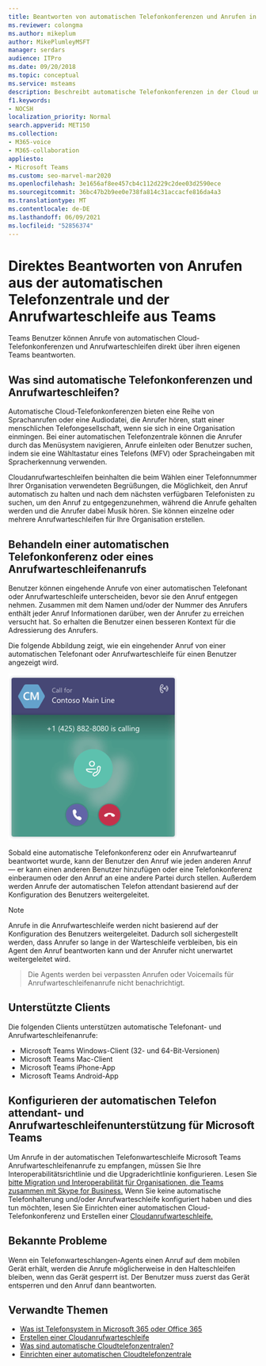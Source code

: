 ```yaml
---
title: Beantworten von automatischen Telefonkonferenzen und Anrufen in der Anrufwarteschleife
ms.reviewer: colongma
ms.author: mikeplum
author: MikePlumleyMSFT
manager: serdars
audience: ITPro
ms.date: 09/20/2018
ms.topic: conceptual
ms.service: msteams
description: Beschreibt automatische Telefonkonferenzen in der Cloud und Anrufwarteschleifen und erläutert, wie Sie diese Anrufe in einem Teams.
f1.keywords:
- NOCSH
localization_priority: Normal
search.appverid: MET150
ms.collection:
- M365-voice
- M365-collaboration
appliesto:
- Microsoft Teams
ms.custom: seo-marvel-mar2020
ms.openlocfilehash: 3e1656af8ee457cb4c112d229c2dee03d2590ece
ms.sourcegitcommit: 36bc47b2b9ee0e738fa814c31accacfe816da4a3
ms.translationtype: MT
ms.contentlocale: de-DE
ms.lasthandoff: 06/09/2021
ms.locfileid: "52856374"
---
```

# <a name="answer-auto-attendant-and-call-queue-calls-directly-from-teams"></a>Direktes Beantworten von Anrufen aus der automatischen Telefonzentrale und der Anrufwarteschleife aus Teams

Teams Benutzer können Anrufe von automatischen Cloud-Telefonkonferenzen und Anrufwarteschleifen direkt über ihren eigenen Teams beantworten.

## <a name="what-are-auto-attendants-and-call-queues"></a>Was sind automatische Telefonkonferenzen und Anrufwarteschleifen?

Automatische Cloud-Telefonkonferenzen bieten eine Reihe von Sprachanrufen oder eine Audiodatei, die Anrufer hören, statt einer menschlichen Telefongesellschaft, wenn sie sich in eine Organisation einmingen. Bei einer automatischen Telefonzentrale können die Anrufer durch das Menüsystem navigieren, Anrufe einleiten oder Benutzer suchen, indem sie eine Wähltastatur eines Telefons (MFV) oder Spracheingaben mit Spracherkennung verwenden.

Cloudanrufwarteschleifen beinhalten die beim Wählen einer Telefonnummer Ihrer Organisation verwendeten Begrüßungen, die Möglichkeit, den Anruf automatisch zu halten und nach dem nächsten verfügbaren Telefonisten zu suchen, um den Anruf zu entgegenzunehmen, während die Anrufe gehalten werden und die Anrufer dabei Musik hören. Sie können einzelne oder mehrere Anrufwarteschleifen für Ihre Organisation erstellen.

## <a name="handling-an-auto-attendant-or-call-queue-call"></a>Behandeln einer automatischen Telefonkonferenz oder eines Anrufwarteschleifenanrufs

Benutzer können eingehende Anrufe von einer automatischen Telefonant oder Anrufwarteschleife unterscheiden, bevor sie den Anruf entgegen nehmen. Zusammen mit dem Namen und/oder der Nummer des Anrufers enthält jeder Anruf Informationen darüber, wen der Anrufer zu erreichen versucht hat. So erhalten die Benutzer einen besseren Kontext für die Adressierung des Anrufers.

Die folgende Abbildung zeigt, wie ein eingehender Anruf von einer automatischen Telefonant oder Anrufwarteschleife für einen Benutzer angezeigt wird.

![Screenshot einer Benachrichtigung über einen eingehenden Anruf](media/answer-auto-attendant-and-call-queue-calls-image1.png)

Sobald eine automatische Telefonkonferenz oder ein Anrufwarteanruf beantwortet wurde, kann der Benutzer den Anruf wie jeden anderen Anruf &#x2014; er kann einen anderen Benutzer hinzufügen oder eine Telefonkonferenz einberaumen oder den Anruf an eine andere Partei durch stellen. Außerdem werden Anrufe der automatischen Telefon attendant basierend auf der Konfiguration des Benutzers weitergeleitet.

> [!NOTE] 
> Anrufe in die Anrufwarteschleife werden nicht basierend auf der Konfiguration des Benutzers weitergeleitet. Dadurch soll sichergestellt werden, dass Anrufer so lange in der Warteschleife verbleiben, bis ein Agent den Anruf beantworten kann und der Anrufer nicht unerwartet weitergeleitet wird.

> Die Agents werden bei verpassten Anrufen oder Voicemails für Anrufwarteschleifenanrufe nicht benachrichtigt.

## <a name="supported-clients"></a>Unterstützte Clients

Die folgenden Clients unterstützen automatische Telefonant- und Anrufwarteschleifenanrufe:

-    Microsoft Teams Windows-Client (32- und 64-Bit-Versionen)
-    Microsoft Teams Mac-Client
-    Microsoft Teams iPhone-App
-    Microsoft Teams Android-App

## <a name="configure-auto-attendant-and-call-queue-support-for-microsoft-teams"></a>Konfigurieren der automatischen Telefon attendant- und Anrufwarteschleifenunterstützung für Microsoft Teams

Um Anrufe in der automatischen Telefonwarteschleife Microsoft Teams Anrufwarteschleifenanrufe zu empfangen, müssen Sie Ihre Interoperabilitätsrichtlinie und die Upgraderichtlinie konfigurieren. Lesen Sie [bitte Migration und Interoperabilität für Organisationen, die Teams zusammen mit Skype for Business.](migration-interop-guidance-for-teams-with-skype.md) Wenn Sie keine automatische Telefonhalterung und/oder Anrufwarteschleife konfiguriert [](create-a-phone-system-auto-attendant.md) haben und dies tun möchten, lesen Sie Einrichten einer automatischen Cloud-Telefonkonferenz und Erstellen einer [Cloudanrufwarteschleife.](create-a-phone-system-call-queue.md)

## <a name="known-issues"></a>Bekannte Probleme

Wenn ein Telefonwarteschlangen-Agents einen Anruf auf dem mobilen Gerät erhält, werden die Anrufe möglicherweise in den Halteschleifen bleiben, wenn das Gerät gesperrt ist. Der Benutzer muss zuerst das Gerät entsperren und den Anruf dann beantworten.


## <a name="related-topics"></a>Verwandte Themen

-    [Was ist Telefonsystem in Microsoft 365 oder Office 365](what-is-phone-system-in-office-365.md)
-    [Erstellen einer Cloudanrufwarteschleife](create-a-phone-system-call-queue.md)
-    [Was sind automatische Cloudtelefonzentralen?](what-are-phone-system-auto-attendants.md)
-    [Einrichten einer automatischen Cloudtelefonzentrale](create-a-phone-system-auto-attendant.md)

